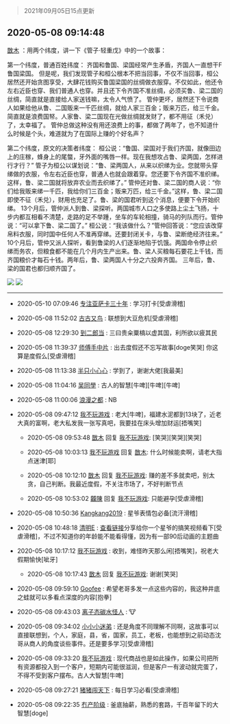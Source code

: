 > 2021年09月05日15点更新
<link rel="stylesheet" href="https://cdn.jsdelivr.net/gh/taotie6/sampleJSON@main/css/photo_show.css">


 ## 2020-05-08 09:14:48 

 [㪚木](https://www.coolapk.com/feed/18679075?shareKey=MzFiZjEwMmU1YzJkNjEzMTc1NTA~) ：用两个纬度，讲一下《管子·轻重戊》中的一个故事：

第一个纬度，普通百姓纬度：
齐国和鲁国、梁国经常产生矛盾，齐国人一直想干F鲁国梁国。
但是呢，我们发现管子和桓公根本不把当回事，不仅不当回事，桓公居然还开始贪图享受，大肆花钱购买鲁国梁国的丝绸做衣服穿。不仅如此<!--break-->，他还令左右近臣也穿、我们普通人也穿。并且还下令齐国不准丝绸，必须买鲁、梁二国的丝绸，简直就是直接给人家送钱嘛，太令人气愤了。
管仲更坏，居然还下令说商人如果给他从鲁、二国贩来一千匹丝绸，就给人家三百金；贩来万匹，给三千金。简直就是浪费国帑。人家鲁、梁二国现在光做丝绸就发财了，都不用征（禾兑）了，太幸福了。
管仲总做这种没有用还浪费上的事，都做了两年了，也不知道什么时候是个头，难道就为了在国际上赚的个好名声？

第二个纬度，原文的决策者纬度：
桓公说：“鲁国、梁国对于我们齐国，就像田边上的庄稼，蜂身上的尾螫，牙外面的嘴唇一样。现在我想攻占鲁、梁两国，怎样进行才行？”
管子为桓公以谋划说：“鲁、梁两国人，从来以织绨为业。您就带头穿绨做的衣服，令左右近臣也穿，普通人也就会跟着穿。您还要下令齐国不准织绨。这样，鲁、梁二国就将放弃农业而去织绨了。”
管仲还对鲁、梁二国的商人说：“你们给我贩来绨一千匹，我给你们三百金；贩来万匹，给三千金。”这样，鲁、梁二国即使不征（禾兑），财用也充足了。鲁、梁的国君听到这个消息，便要下令开始织绨。
13个月后，管仲派人到鲁、梁探听。两国城市人口之多使路上尘土飞扬，十步内都互相看不清楚，走路的足不举踵，坐车的车轮相撞，骑马的列队而行。管仲说：“可以拿下鲁、梁二国了。”
桓公说：“我该做什么？”管仲回答说：“您应该改穿帛料衣服，同时国中任何人不准再穿绨。还要封闭关卡，与鲁、梁断绝经济往来。”
10个月后，管仲又派人探听，看到鲁梁的人们逐渐地陷于饥饿。两国命令停止织绨而务农，但粮食都不能在几个月内生产出来。鲁、梁人买粮每石要花上千钱，而齐国粮价才每石十钱。两年后，鲁、梁两国人十分之六投奔齐国。
三年后，鲁、梁的国君也都归顺齐国了。 

<div class="album">
<img class="img-item" src="http://image.coolapk.com/feed/2019/1026/19/1081091_8309acad_7675_2349@400x225.gif" />
<img class="img-item" src="http://image.coolapk.com/feed/2019/0912/16/1081091_7d33f092_7200_2713@400x225.gif" />
</div>

 ------- 

- 2020-05-10 07:09:46 [专注亚萨卡三十年](uid=198524) : 学习打卡[受虐滑稽] 

- 2020-05-08 11:52:02 [古古又鸟](uid=1049013) : 联想到大豆危机[受虐滑稽] 

- 2020-05-08 12:29:30 [到二郎当](uid=3513273) : 三曰贵籴粟槁以虚其国，利所欲以疲其民 

- 2020-05-08 11:39:37 [师傅手中片](uid=1467971) : 出去度假还不忘写故事[doge笑哭] 你这算是度假么[受虐滑稽] 

- 2020-05-08 11:13:38 [半只小心心](uid=1559932) : 学到了，谢谢大佬[我最美] 

- 2020-05-08 11:04:16 [吴同學](uid=1320218) : 古人的智慧[牛啤][牛啤][牛啤] 

- 2020-05-08 11:00:06 [浪漫之都](uid=547643) : NB 

- 2020-05-08 09:47:12 [我不玩游戏](uid=3058829) : 老大[牛啤]，福建水泥都到13块了，近老大真的富啊，老大私发我一张写真吧，我要挂在床头增加财运[捂嘴笑] 

    - 2020-05-08 09:53:48 [㪚木](uid=1081091) 回复 [我不玩游戏](uid=3058829): [笑哭][笑哭][笑哭] 

    - 2020-05-08 10:03:13 [我不玩游戏](uid=3058829) 回复 [㪚木](uid=1081091): 什么时候能卖啊，请老大指点迷津[耶] 

    - 2020-05-08 10:12:10 [㪚木](uid=1081091) 回复 [我不玩游戏](uid=3058829): 赚的差不多就卖吧，别太贪，自己判断。我最近度假，不关注市场了，不好判断节点 

    - 2020-05-08 10:53:02 [龖陳](uid=2224186) 回复 [我不玩游戏](uid=3058829): 只能避孕[受虐滑稽] 

- 2020-05-08 10:50:36 [Kangkang2019](uid=2876768) : 星爷表情包必备[流汗滑稽] 

- 2020-05-08 10:48:18 [清明E](uid=1792072) : <a class="feed-link-url" href="https://b23.tv/Sl72qJ" title="https://b23.tv/Sl72qJ" target="_blank" rel="nofollow">查看链接</a>分享给你一个星爷的搞笑视频看下[受虐滑稽]，不过不知道你的年龄能不能看得懂，因为有一部90后动画的主题曲 

- 2020-05-08 10:17:12 [我不玩游戏](uid=3058829) : 收到，难怪昨天那么闲[捂嘴笑]，祝老大假期愉快[呲牙] 

    - 2020-05-08 10:17:43 [㪚木](uid=1081091) 回复 [我不玩游戏](uid=3058829): 谢谢[笑哭] 

- 2020-05-08 09:59:10 [Goofee](uid=1014686) : 希望老哥多发一点这些内容的，我这种井底之蛙就可以多看点深度的内容[抱拳] 

- 2020-05-08 09:43:03 [离子态碳水怪人](uid=1112739) : 🐮 

- 2020-05-08 09:34:02 [小小小迷弟](uid=1846299) : 还是角度不同理解不同啊，这故事可以直接联想到，个人，家庭，县，省，国家，员工，老板，也能想到之前动态沈哥从商人的角度谈些事件。还是要多学习[受虐滑稽] 

- 2020-05-08 09:33:20 [我不玩游戏](uid=3058829) : 现代商战也是如此操作，如果公司把所有资源都投入到一个客户，短期内可能很滋润，但是客户一有波动就完蛋了，不得不受到客户摆布。古人大智慧[牛啤] 

- 2020-05-08 09:27:21 [猪猪闯天下](uid=1009533) : 每日学习必看[受虐滑稽] 

- 2020-05-08 09:22:35 [冇产阶级](uid=594544) : 釜底抽薪，熟悉的套路，千百年留下的大智慧[doge] 

